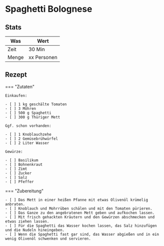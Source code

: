 # Spaghetti Bolognese

## Stats

| Was   | Wert        |
|-------|-------------|
| Zeit  | 30 Min      |
| Menge | xx Personen |

## Rezept

=== "Zutaten"

    Einkaufen:
    
    - [ ] 1 kg geschälte Tomaten
    - [ ] 3 Möhren
    - [ ] 500 g Spaghetti
    - [ ] 300 g Thüriger Mett

    Ggf. schon vorhanden:

    - [ ] 1 Knoblauchzehe
    - [ ] 2 Gemüsebrühwürfel
    - [ ] 2 Liter Wasser

    Gewürze:

    - [ ] Basilikum
    - [ ] Bohnenkraut
    - [ ] Zimt
    - [ ] Zucker
    - [ ] Salz
    - [ ] Pfeffer

=== "Zubereitung"

    - [ ] Das Mett in einer heißen Pfanne mit etwas Olivenöl krümelig anbraten.
    - [ ] Knoblauch und Mohrrüben schälen und mit den Tomaten pürieren.
    - [ ] Das Ganze zu den angebratenen Mett geben und aufkochen lassen.
    - [ ] Mit frisch gehackten Kräutern und den Gewürzen abschmecken und etwas ziehen lassen.
    - [ ] Für die Spaghetti das Wasser kochen lassen, das Salz hinzufügen und die Nudeln hineingeben.
    - [ ] Wenn die Spaghetti fast gar sind, das Wasser abgießen und in ein wenig Olivenöl schwenken und servieren.
